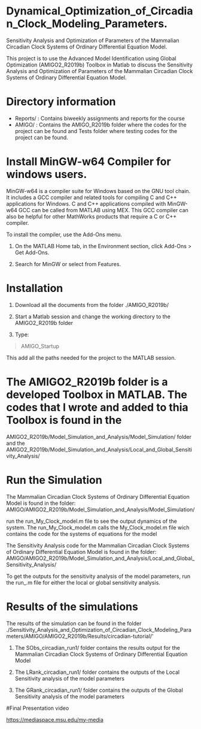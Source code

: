 # Dynamical_Optimization_of_Circadian_Clock_Modeling_Parameters.
Sensitivity Analysis and Optimization of Parameters of the Mammalian Circadian Clock Systems of Ordinary Differential Equation Model.

This project is to use the Advanced Model Identification using Global Optimization (AMIGO2_R2019b) Toolbox in Matlab to discuss the Sensitivity Analysis and Optimization of Parameters of the Mammalian Circadian Clock Systems of Ordinary Differential Equation Model.


# Directory information

- Reports/ : Contains biweekly assignments and reports for the course
- AMIGO/  : Contains the AMIGO_R2019b folder where the codes for the project can be found and Tests folder where testing codes for the project can be found.

# Install MinGW-w64 Compiler for windows users.

MinGW-w64 is a compiler suite for Windows based on the GNU tool chain. It includes a GCC compiler and related tools for compiling C and C++ applications for Windows. C and C++ 
applications compiled with MinGW-w64 GCC can be called from MATLAB using MEX. This GCC compiler can also be helpful for other MathWorks products that require a C or C++ 
compiler.

To install the compiler, use the Add-Ons menu.

1. On the MATLAB Home tab, in the Environment section, click Add-Ons > Get Add-Ons.

2. Search for MinGW or select from Features.



# Installation

1. Download all the documents from the folder 
./AMIGO_R2019b/

2. Start a Matlab session and change the working directory to the AMIGO2_R2019b folder

3. Type:
> AMIGO_Startup

This add all the paths needed for the project to the MATLAB session.
      
# The AMIGO2_R2019b folder is a developed Toolbox in MATLAB. The codes that I wrote and added to thia Toolbox is found in the 
AMIGO2_R2019b/Model_Simulation_and_Analysis/Model_Simulation/  folder and the  AMIGO2_R2019b/Model_Simulation_and_Analysis/Local_and_Global_Sensitivity_Analysis/



# Run the Simulation

The  Mammalian Circadian Clock Systems of Ordinary Differential Equation Model is found in the folder:
AMIGO/AMIGO2_R2019b/Model_Simulation_and_Analysis/Model_Simulation/

run the run_My_Clock_model.m file to see the output dynamics of the system.  The run_My_Clock_model.m calls the My_Clock_model.m file wich contains the code for the systems of 
equations for the model


The Sensitivity Analysis code for the Mammalian Circadian Clock Systems of Ordinary Differential Equation Model is found in the folder: 
AMIGO/AMIGO2_R2019b/Model_Simulation_and_Analysis/Local_and_Global_Sensitivity_Analysis/

To get the outputs for the sensitivity analysis of the model parameters, run the run_.m file for either the local or global sensitivity analysis.


# Results of the simulations

The results of the simulation can be found in the folder ./Sensitivity_Analysis_and_Optimization_of_Circadian_Clock_Modeling_Parameters/AMIGO/AMIGO2_R2019b/Results/circadian-tutorial/'

1. The SObs_circadian_run1/ folder contains the results output for the Mammalian Circadian Clock Systems of Ordinary Differential Equation Model

2. The LRank_circadian_run1/ folder contains the outputs of the Local Sensitivity analysis of the model parameters 

3. The GRank_circadian_run1/ folder contains the outputs of the Global Sensitivity analysis of the model parameters


#Final Presentation video

https://mediaspace.msu.edu/my-media

